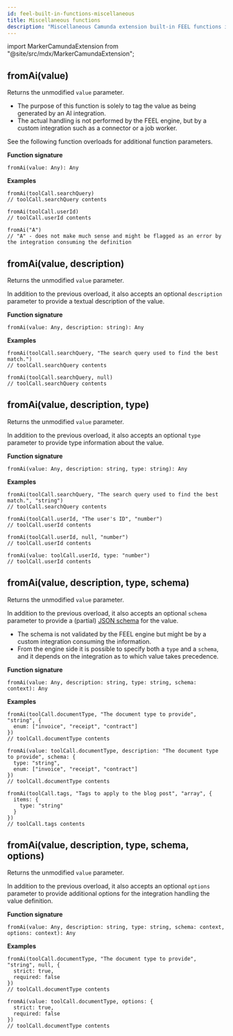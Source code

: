 ```yaml
---
id: feel-built-in-functions-miscellaneous
title: Miscellaneous functions
description: "Miscellaneous Camunda extension built-in FEEL functions including examples."
---
```


import MarkerCamundaExtension from "@site/src/mdx/MarkerCamundaExtension";

## fromAi(value)

<MarkerCamundaExtension></MarkerCamundaExtension>

Returns the unmodified `value` parameter.

- The purpose of this function is solely to tag the value as being generated by an AI integration.
- The actual handling is not performed by the FEEL engine, but by a custom integration such as a connector or a job worker.

See the following function overloads for additional function parameters.

**Function signature**

```feel
fromAi(value: Any): Any
```

**Examples**

```feel
fromAi(toolCall.searchQuery)
// toolCall.searchQuery contents

fromAi(toolCall.userId)
// toolCall.userId contents

fromAi("A")
// "A" - does not make much sense and might be flagged as an error by the integration consuming the definition
```

## fromAi(value, description)

<MarkerCamundaExtension></MarkerCamundaExtension>

Returns the unmodified `value` parameter.

In addition to the previous overload, it also accepts an optional `description` parameter to provide a textual description of the value.

**Function signature**

```feel
fromAi(value: Any, description: string): Any
```

**Examples**

```feel
fromAi(toolCall.searchQuery, "The search query used to find the best match.")
// toolCall.searchQuery contents

fromAi(toolCall.searchQuery, null)
// toolCall.searchQuery contents
```

## fromAi(value, description, type)

<MarkerCamundaExtension></MarkerCamundaExtension>

Returns the unmodified `value` parameter.

In addition to the previous overload, it also accepts an optional `type` parameter to provide type information about the value.

**Function signature**

```feel
fromAi(value: Any, description: string, type: string): Any
```

**Examples**

```feel
fromAi(toolCall.searchQuery, "The search query used to find the best match.", "string")
// toolCall.searchQuery contents

fromAi(toolCall.userId, "The user's ID", "number")
// toolCall.userId contents

fromAi(toolCall.userId, null, "number")
// toolCall.userId contents

fromAi(value: toolCall.userId, type: "number")
// toolCall.userId contents
```

## fromAi(value, description, type, schema)

<MarkerCamundaExtension></MarkerCamundaExtension>

Returns the unmodified `value` parameter.

In addition to the previous overload, it also accepts an optional `schema` parameter to provide a (partial) [JSON schema](https://json-schema.org/) for the value.

- The schema is not validated by the FEEL engine but might be by a custom integration consuming the information.
- From the engine side it is possible to specify both a `type` and a `schema`, and it depends on the integration as to which value takes precedence.

**Function signature**

```feel
fromAi(value: Any, description: string, type: string, schema: context): Any
```

**Examples**

```feel
fromAi(toolCall.documentType, "The document type to provide", "string", {
  enum: ["invoice", "receipt", "contract"]
})
// toolCall.documentType contents

fromAi(value: toolCall.documentType, description: "The document type to provide", schema: {
  type: "string",
  enum: ["invoice", "receipt", "contract"]
})
// toolCall.documentType contents

fromAi(toolCall.tags, "Tags to apply to the blog post", "array", {
  items: {
    type: "string"
  }
})
// toolCall.tags contents
```

## fromAi(value, description, type, schema, options)

<MarkerCamundaExtension></MarkerCamundaExtension>

Returns the unmodified `value` parameter.

In addition to the previous overload, it also accepts an optional `options` parameter to provide additional options for the integration handling the value definition.

**Function signature**

```feel
fromAi(value: Any, description: string, type: string, schema: context, options: context): Any
```

**Examples**

```feel
fromAi(toolCall.documentType, "The document type to provide", "string", null, {
  strict: true,
  required: false
})
// toolCall.documentType contents

fromAi(value: toolCall.documentType, options: {
  strict: true,
  required: false
})
// toolCall.documentType contents
```
